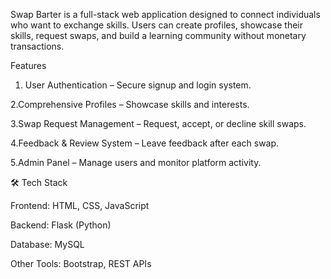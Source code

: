Swap Barter is a full-stack web application designed to connect individuals who want to exchange skills.
Users can create profiles, showcase their skills, request swaps, and build a learning community without monetary transactions.

 Features

1. User Authentication – Secure signup and login system.

2.Comprehensive Profiles – Showcase skills and interests.

3.Swap Request Management – Request, accept, or decline skill swaps.

4.Feedback & Review System – Leave feedback after each swap.

5.Admin Panel – Manage users and monitor platform activity.

🛠 Tech Stack

Frontend: HTML, CSS, JavaScript

Backend: Flask (Python)

Database: MySQL

Other Tools: Bootstrap, REST APIs
